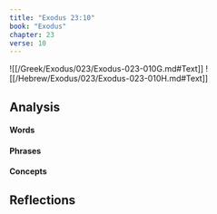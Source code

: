 ```yaml
---
title: "Exodus 23:10"
book: "Exodus"
chapter: 23
verse: 10
---
```

![[/Greek/Exodus/023/Exodus-023-010G.md#Text]]
![[/Hebrew/Exodus/023/Exodus-023-010H.md#Text]]

## Analysis

#### Words

#### Phrases

#### Concepts

## Reflections
